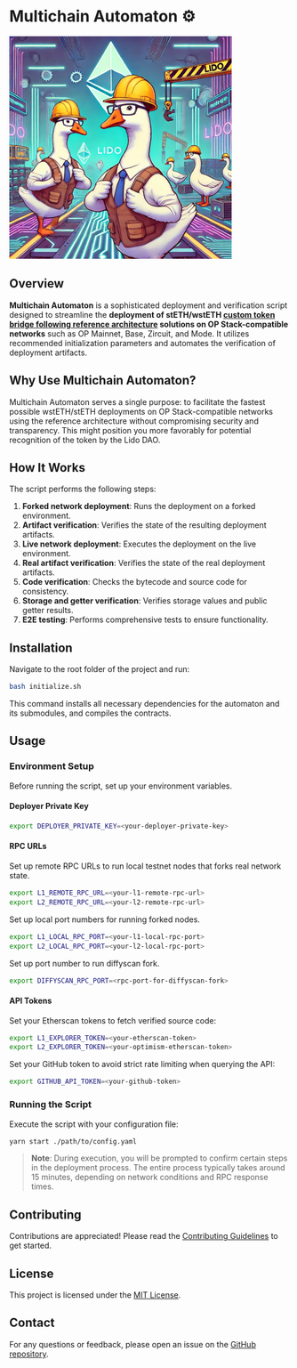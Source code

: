 # Multichain Automaton ⚙️

![](/assets/logo.jpg)

## Overview

**Multichain Automaton** is a sophisticated deployment and verification script designed to streamline the **deployment of stETH/wstETH [custom token bridge following reference architecture](https://docs.lido.fi/token-guides/wsteth-bridging-guide#reference-architecture-and-permissions-setup) solutions on OP Stack-compatible networks** such as OP Mainnet, Base, Zircuit, and Mode. It utilizes recommended initialization parameters and automates the verification of deployment artifacts.

## Why Use Multichain Automaton?

Multichain Automaton serves a single purpose: to facilitate the fastest possible wstETH/stETH deployments on OP Stack-compatible networks using the reference architecture without compromising security and transparency. This might position you more favorably for potential recognition of the token by the Lido DAO.

## How It Works

The script performs the following steps:

1. **Forked network deployment**: Runs the deployment on a forked environment.
2. **Artifact verification**: Verifies the state of the resulting deployment artifacts.
3. **Live network deployment**: Executes the deployment on the live environment.
4. **Real artifact verification**: Verifies the state of the real deployment artifacts.
5. **Code verification**: Checks the bytecode and source code for consistency.
6. **Storage and getter verification**: Verifies storage values and public getter results.
7. **E2E testing**: Performs comprehensive tests to ensure functionality.

## Installation

Navigate to the root folder of the project and run:

```bash
bash initialize.sh
```

This command installs all necessary dependencies for the automaton and its submodules, and compiles the contracts.

## Usage

### Environment Setup

Before running the script, set up your environment variables.

#### Deployer Private Key

```bash
export DEPLOYER_PRIVATE_KEY=<your-deployer-private-key>
```

#### RPC URLs

Set up remote RPC URLs to run local testnet nodes that forks real network state.

```bash
export L1_REMOTE_RPC_URL=<your-l1-remote-rpc-url>
export L2_REMOTE_RPC_URL=<your-l2-remote-rpc-url>
```

Set up local port numbers for running forked nodes.

```bash
export L1_LOCAL_RPC_PORT=<your-l1-local-rpc-port>
export L2_LOCAL_RPC_PORT=<your-l2-local-rpc-port>
```

Set up port number to run diffyscan fork.

```bash
export DIFFYSCAN_RPC_PORT=<rpc-port-for-diffyscan-fork>
```

#### API Tokens

Set your Etherscan tokens to fetch verified source code:

```bash
export L1_EXPLORER_TOKEN=<your-etherscan-token>
export L2_EXPLORER_TOKEN=<your-optimism-etherscan-token>
```

Set your GitHub token to avoid strict rate limiting when querying the API:

```bash
export GITHUB_API_TOKEN=<your-github-token>
```

### Running the Script

Execute the script with your configuration file:

```bash
yarn start ./path/to/config.yaml
```

> **Note**: During execution, you will be prompted to confirm certain steps in the deployment process. The entire process typically takes around 15 minutes, depending on network conditions and RPC response times.

## Contributing

Contributions are appreciated! Please read the [Contributing Guidelines](CONTRIBUTING.md) to get started.

## License

This project is licensed under the [MIT License](LICENSE).

## Contact

For any questions or feedback, please open an issue on the [GitHub repository](https://github.com/lidofinance/multichain-automaton/issues).
